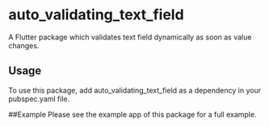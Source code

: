 # auto_validating_text_field

A Flutter package which validates text field dynamically as soon as value changes.

## Usage
To use this package, add auto_validating_text_field as a dependency in your pubspec.yaml file.

##Example
Please see the example app of this package for a full example.




